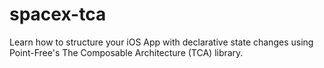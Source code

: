 # spacex-tca
Learn how to structure your iOS App with declarative state changes using Point-Free's The Composable Architecture (TCA) library.
